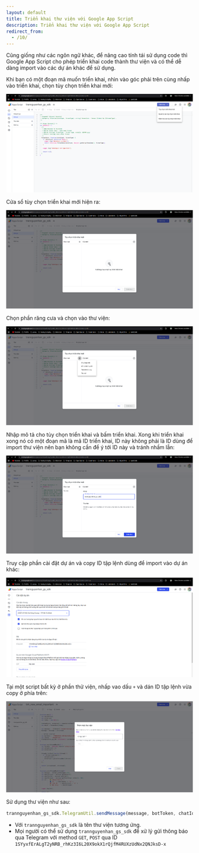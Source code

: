 ```yaml
---
layout: default
title: Triển khai thư viện với Google App Script
description: Triển khai thư viện với Google App Script
redirect_from:
  - /10/
---
```


Cũng giống như các ngôn ngữ khác, để nâng cao tính tái sử dụng code thì Google App Script cho phép triển khai code thành thư viện và có thể dễ dàng import vào các dự án khác để sử dụng.

Khi bạn có một đoạn mã muốn triển khai, nhìn vào góc phải trên cùng nhấp vào triển khai, chọn tùy chọn triển khai mới:

<img src="./../img/10_1.png" style="max-width: 100%">

Cửa sổ tùy chọn triển khai mới hiện ra:

<img src="./../img/10_2.png" style="max-width: 100%">

Chọn phần răng cưa và chọn vào thư viện:

<img src="./../img/10_3.png" style="max-width: 100%">

Nhập mô tả cho tùy chọn triển khai và bấm triển khai. Xong khi triển khai xong nó có một đoạn mã là mã ID triển khai, ID này không phải là ID dùng để import thư viện nên bạn không cần để ý tới ID này và tránh nhầm lẫn:

<img src="./../img/10_4.png" style="max-width: 100%">

Truy cập phần cài đặt dự án và copy ID tập lệnh dùng để import vào dự án khác:

<img src="./../img/10_5.png" style="max-width: 100%">

Tại một script bất kỳ ở phần thử viện, nhấp vao dấu `+` và dán ID tập lệnh vừa copy ở phía trên: 

<img src="./../img/10_6.png" style="max-width: 100%">

Sử dụng thư viện như sau: 

```javascript
trannguyenhan_gs_sdk.TelegramUtil.sendMessage(message, botToken, chatId);
```

- Với `trannguyenhan_gs_sdk` là tên thư viện tương ứng.
- Mọi người có thể sử dụng `trannguyenhan_gs_sdk` để xử lý gửi thông báo qua Telegram với method `GET`, `POST` qua ID `1SYyxfErALgT2yNRB_rhKz3I6L20X9okX1rQjfM4RUXzUdNx2QNJksD-x`